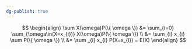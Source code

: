 ```yaml
---
dg-publish: true
---
```


$$
\begin{align}
\sum X(\omega)P(\{ \omega \}) &= \sum_{i=0} \sum_{\omega\in(X=x_{i})} X(\omega)P(\{ \omega \}) \\
&= \sum_{i} x_{i} \sum P(\{  \omega \}) \\
&= \sum _{i} x_{i} P(X=x_{i}) = E(X)
\end{align}
$$
